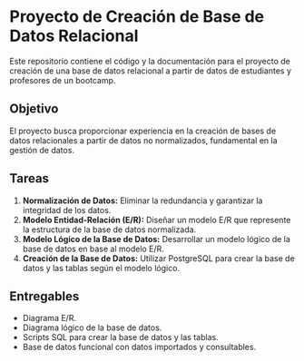 # Proyecto de Creación de Base de Datos Relacional

Este repositorio contiene el código y la documentación para el proyecto de creación de una base de datos relacional a partir de datos de estudiantes y profesores de un bootcamp.

## Objetivo

El proyecto busca proporcionar experiencia en la creación de bases de datos relacionales a partir de datos no normalizados, fundamental en la gestión de datos.

## Tareas

1. **Normalización de Datos:** Eliminar la redundancia y garantizar la integridad de los datos.
2. **Modelo Entidad-Relación (E/R):** Diseñar un modelo E/R que represente la estructura de la base de datos normalizada.
3. **Modelo Lógico de la Base de Datos:** Desarrollar un modelo lógico de la base de datos en base al modelo E/R.
4. **Creación de la Base de Datos:** Utilizar PostgreSQL para crear la base de datos y las tablas según el modelo lógico.

## Entregables

- Diagrama E/R.
- Diagrama lógico de la base de datos.
- Scripts SQL para crear la base de datos y las tablas.
- Base de datos funcional con datos importados y consultables.

